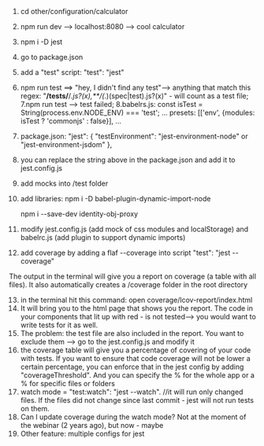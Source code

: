 1.  cd other/configuration/calculator
2.  npm run dev --> localhost:8080 --> cool calculator
3.  npm i -D jest
4.  go to package.json
5.  add a "test" script: "test": "jest"
6.  npm run test ==> "hey, I didn't find any test"--> anything that match this regex: "**/**tests**/**/_.js?(x),\*\*/(_.)(spec|test).js?(x)" - will count as a test file;
    7.npm run test --> test failed;
    8.babelrs.js:
    const isTest = String(process.env.NODE_ENV) === 'test';
    ...
    presets: [['env', {modules: isTest ? 'commonjs' : false}],
    ...
7.  package.json:
    "jest": {
    "testEnvironment": "jest-environment-node" or "jest-environment-jsdom"
    },
8.  you can replace the string above in the package.json and add it to jest.config.js
9.  add mocks into /test folder
10. add libraries:
    npm i -D babel-plugin-dynamic-import-node

    npm i --save-dev identity-obj-proxy

11. modify jest.config.js (add mock of css modules and localStorage) and babelrc.js (add plugin to support dynamic imports)
12. add coverage by adding a flaf --coverage into script "test": "jest --coverage"

The output in the terminal will give you a report on coverage (a table with all files). It also automatically creates a /coverage folder in the root directory

13. in the terminal hit this command: open coverage/lcov-report/index.html
14. It will bring you to the html page that shows you the report. The code in your components that lit up with red - is not tested--> you would want to write tests for it as well.
15. The problem: the test file are also included in the report. You want to exclude them --> go to the jest.config.js and modify it
16. the coverage table will give you a percentage of covering of your code with tests. If you want to ensure that code coverage will not be lower a certain percentage, you can enforce that in the jest config by adding "coverageThreshold". And you can specify the % for the whole app or a % for specific files or folders
17. watch mode = "test:watch": "jest --watch". //it will run only changed files. If the files did not change since last commit - jest will not run tests on them.
18. Can I update coverage during the watch mode? Not at the moment of the webinar (2 years ago), but now - maybe
19. Other feature: multiple configs for jest
